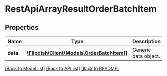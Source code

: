 # RestApiArrayResultOrderBatchItem

## Properties
Name | Type | Description | Notes
------------ | ------------- | ------------- | -------------
**data** | [**\Flipdish\\Client\Models\OrderBatchItem[]**](OrderBatchItem.md) | Generic data object. | 

[[Back to Model list]](../README.md#documentation-for-models) [[Back to API list]](../README.md#documentation-for-api-endpoints) [[Back to README]](../README.md)



